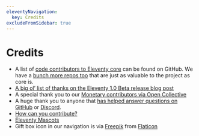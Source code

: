 ```yaml
---
eleventyNavigation:
  key: Credits
excludeFromSidebar: true
---
```


# Credits

- A list of [code contributors to Eleventy core](https://github.com/11ty/eleventy/graphs/contributors) can be found on GitHub. We have a [bunch more repos too](https://github.com/11ty) that are just as valuable to the project as core is.
- [A big ol’ list of thanks on the Eleventy 1.0 Beta release blog post](/blog/eleventy-v1-beta/#a-big-list-of-thanks)
- A special thank you to our [Monetary contributors via Open Collective](/docs/supporters/)
- A huge thank you to anyone that [has helped answer questions on GitHub](https://github.com/11ty/eleventy/issues) or [Discord](/blog/discord/).
- [How can you contribute?](/docs/community/)
- [Eleventy Mascots](/mascot/)
- Gift box icon in our navigation is via <a href="https://www.freepik.com/">Freepik</a> from <a href="https://www.flaticon.com/">Flaticon</a>
